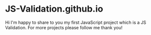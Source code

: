 # JS-Validation.github.io
Hi I'm happy to share to you my first JavaScript project which is a JS Validation. For more projects please follow me thank you!
